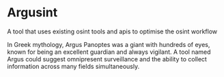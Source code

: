 # Argusint
A tool that uses existing osint tools and apis to optimise the osint workflow

In Greek mythology, Argus Panoptes was a giant with hundreds of eyes, known for being an excellent guardian and always vigilant. A tool named Argus could suggest omnipresent surveillance and the ability to collect information across many fields simultaneously.
